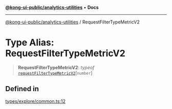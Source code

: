 [**@kong-ui-public/analytics-utilities**](../README.md) • **Docs**

***

[@kong-ui-public/analytics-utilities](../README.md) / RequestFilterTypeMetricV2

# Type Alias: RequestFilterTypeMetricV2

> **RequestFilterTypeMetricV2**: *typeof* [`requestFilterTypeMetricV2`](../variables/requestFilterTypeMetricV2.md)\[`number`\]

## Defined in

[types/explore/common.ts:12](https://github.com/Kong/public-ui-components/blob/main/packages/analytics/analytics-utilities/src/types/explore/common.ts#L12)
